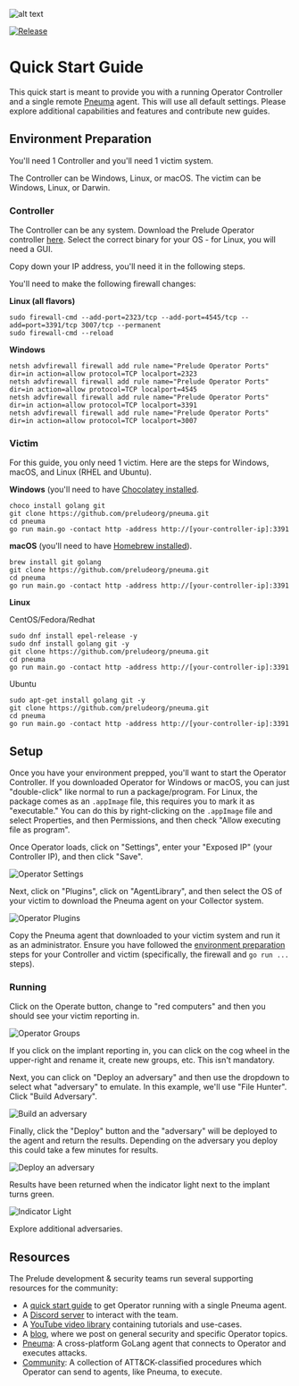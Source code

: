![alt text](../background.png)

[![Release](https://img.shields.io/badge/dynamic/json?color=blue&label=Release&prefix=v&query=tag_name&url=https%3A%2F%2Fapi.github.com%2Frepos%2Fpreludeorg%2Foperator-support%2Freleases%2Flatest)](https://github.com/preludeorg/operator-support/releases)

# Quick Start Guide

This quick start is meant to provide you with a running Operator Controller and a single remote [Pneuma](https://github.com/preludeorg/pneuma) agent. This will use all default settings. Please explore additional capabilities and features and contribute new guides.

## Environment Preparation

You'll need 1 Controller and you'll need 1 victim system.

The Controller can be Windows, Linux, or macOS. The victim can be Windows, Linux, or Darwin.

### Controller

The Controller can be any system. Download the Prelude Operator controller [here](https://www.prelude.org/download/current). Select the correct binary for your OS - for Linux, you will need a GUI.

Copy down your IP address, you'll need it in the following steps.

You'll need to make the following firewall changes:

**Linux (all flavors)**
```
sudo firewall-cmd --add-port=2323/tcp --add-port=4545/tcp --add=port=3391/tcp 3007/tcp --permanent
sudo firewall-cmd --reload
```

**Windows**
```
netsh advfirewall firewall add rule name="Prelude Operator Ports" dir=in action=allow protocol=TCP localport=2323
netsh advfirewall firewall add rule name="Prelude Operator Ports" dir=in action=allow protocol=TCP localport=4545
netsh advfirewall firewall add rule name="Prelude Operator Ports" dir=in action=allow protocol=TCP localport=3391
netsh advfirewall firewall add rule name="Prelude Operator Ports" dir=in action=allow protocol=TCP localport=3007
```

### Victim

For this guide, you only need 1 victim. Here are the steps for Windows, macOS, and Linux (RHEL and Ubuntu).

**Windows** (you'll need to have [Chocolatey installed](https://chocolatey.org/install#individual).

```
choco install golang git
git clone https://github.com/preludeorg/pneuma.git
cd pneuma
go run main.go -contact http -address http://[your-controller-ip]:3391
```

**macOS** (you'll need to have [Homebrew installed](https://brew.sh/)).

```
brew install git golang
git clone https://github.com/preludeorg/pneuma.git
cd pneuma
go run main.go -contact http -address http://[your-controller-ip]:3391
```

**Linux**

CentOS/Fedora/Redhat

```
sudo dnf install epel-release -y
sudo dnf install golang git -y
git clone https://github.com/preludeorg/pneuma.git
cd pneuma
go run main.go -contact http -address http://[your-controller-ip]:3391
```

Ubuntu

```
sudo apt-get install golang git -y
git clone https://github.com/preludeorg/pneuma.git
cd pneuma
go run main.go -contact http -address http://[your-controller-ip]:3391
```

## Setup

Once you have your environment prepped, you'll want to start the Operator Controller. If you downloaded Operator for Windows or macOS, you can just "double-click" like normal to run a package/program. For Linux, the package comes as an `.appImage` file, this requires you to mark it as "executable." You can do this by right-clicking on the `.appImage` file and select Properties, and then Permissions, and then check "Allow executing file as program".

Once Operator loads, click on "Settings", enter your "Exposed IP" (your Controller IP), and then click "Save".

![Operator Settings](images/operator-settings.png)

Next, click on "Plugins", click on "AgentLibrary", and then select the OS of your victim to download the Pneuma agent on your Collector system.

![Operator Plugins](images/operator-plugins.png)

Copy the Pneuma agent that downloaded to your victim system and run it as an administrator. Ensure you have followed the [environment preparation](#environment-preparation) steps for your Controller and victim (specifically, the firewall and `go run ...` steps).

### Running

Click on the Operate button, change to "red computers" and then you should see your victim reporting in.

![Operator Groups](images/operator-groups.png)

If you click on the implant reporting in, you can click on the cog wheel in the upper-right and rename it, create new groups, etc. This isn't mandatory.

Next, you can click on "Deploy an adversary" and then use the dropdown to select what "adversary" to emulate. In this example, we'll use "File Hunter". Click "Build Adversary".

![Build an adversary](images/operator-file-hunter.png)

Finally, click the "Deploy" button and the "adversary" will be deployed to the agent and return the results. Depending on the adversary you deploy this could take a few minutes for results.

![Deploy an adversary](images/operator-deploy.png)

Results have been returned when the indicator light next to the implant turns green.

![Indicator Light](images/operator-indicator-light.png)

Explore additional adversaries.

## Resources

The Prelude development & security teams run several supporting resources for the community:

- A [quick start guide](docs/quick-start.md) to get Operator running with a single Pneuma agent.
- A [Discord server](https://discord.gg/NWURE99JzE) to interact with the team.
- A [YouTube video library](https://www.youtube.com/channel/UCZyx-PDZ_k7Vuzyqr4-qK9A) containing tutorials and use-cases.
- A [blog](https://feed.prelude.org), where we post on general security and specific Operator topics.
- [Pneuma](https://github.com/preludeorg/pneuma): A cross-platform GoLang agent that connects to Operator and executes attacks.
- [Community](https://github.com/preludeorg/community): A collection of ATT&CK-classified procedures which Operator can send to agents, like Pneuma, to execute.
